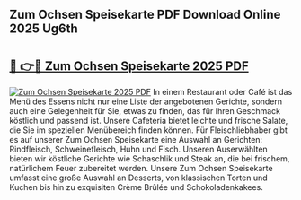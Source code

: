 ## Zum Ochsen Speisekarte PDF Download Online 2025 Ug6th

# <h2><a href="http://gccd8o.nevu.top/?p=Zum+Ochsen+Speisekarte">🔗 👉🔴 Zum Ochsen Speisekarte 2025 PDF</a></h2>

[![Zum Ochsen Speisekarte 2025 PDF](https://i.imgur.com/dBaPXMq.png)](http://gccd8o.nevu.top/?p=Zum+Ochsen+Speisekarte)
In einem Restaurant oder Café ist das Menü des Essens nicht nur eine Liste der angebotenen Gerichte, sondern auch eine Gelegenheit für Sie, etwas zu finden, das für Ihren Geschmack köstlich und passend ist. Unsere Cafeteria bietet leichte und frische Salate, die Sie im speziellen Menübereich finden können. Für Fleischliebhaber gibt es auf unserer Zum Ochsen Speisekarte eine Auswahl an Gerichten: Rindfleisch, Schweinefleisch, Huhn und Fisch. Unseren Auserwählten bieten wir köstliche Gerichte wie Schaschlik und Steak an, die bei frischem, natürlichem Feuer zubereitet werden. Unsere Zum Ochsen Speisekarte umfasst eine große Auswahl an Desserts, von klassischen Torten und Kuchen bis hin zu exquisiten Crème Brûlée und Schokoladenkakees.
